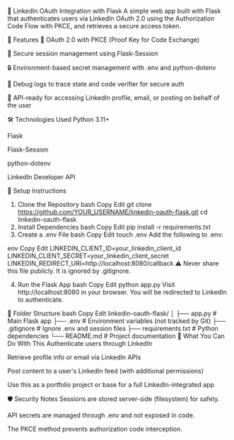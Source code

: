 

🔐 LinkedIn OAuth Integration with Flask
A simple web app built with Flask that authenticates users via LinkedIn OAuth 2.0 using the Authorization Code Flow with PKCE, and retrieves a secure access token.

🚀 Features
🔐 OAuth 2.0 with PKCE (Proof Key for Code Exchange)

🧠 Secure session management using Flask-Session

🔒 Environment-based secret management with .env and python-dotenv

🧪 Debug logs to trace state and code verifier for secure auth

📡 API-ready for accessing LinkedIn profile, email, or posting on behalf of the user

🛠 Technologies Used
Python 3.11+

Flask

Flask-Session

python-dotenv

LinkedIn Developer API

🧰 Setup Instructions
1. Clone the Repository
bash
Copy
Edit
git clone https://github.com/YOUR_USERNAME/linkedin-oauth-flask.git
cd linkedin-oauth-flask
2. Install Dependencies
bash
Copy
Edit
pip install -r requirements.txt
3. Create a .env File
bash
Copy
Edit
touch .env
Add the following to .env:

env
Copy
Edit
LINKEDIN_CLIENT_ID=your_linkedin_client_id
LINKEDIN_CLIENT_SECRET=your_linkedin_client_secret
LINKEDIN_REDIRECT_URI=http://localhost:8080/callback
⚠️ Never share this file publicly. It is ignored by .gitignore.

4. Run the Flask App
bash
Copy
Edit
python app.py
Visit http://localhost:8080 in your browser. You will be redirected to LinkedIn to authenticate.

📂 Folder Structure
bash
Copy
Edit
linkedin-oauth-flask/
│
├── app.py                  # Main Flask app
├── .env                   # Environment variables (not tracked by Git)
├── .gitignore             # Ignore .env and session files
├── requirements.txt       # Python dependencies
└── README.md              # Project documentation
💬 What You Can Do With This
Authenticate users through LinkedIn

Retrieve profile info or email via LinkedIn APIs

Post content to a user's LinkedIn feed (with additional permissions)

Use this as a portfolio project or base for a full LinkedIn-integrated app

🛡 Security Notes
Sessions are stored server-side (filesystem) for safety.

API secrets are managed through .env and not exposed in code.

The PKCE method prevents authorization code interception.
